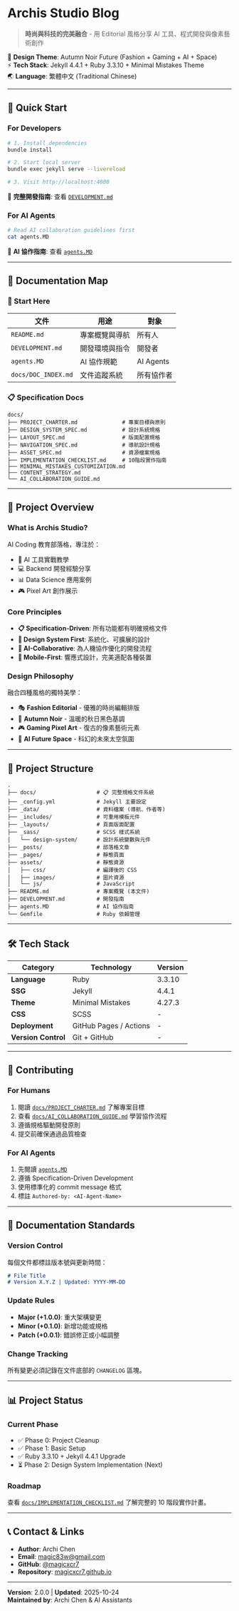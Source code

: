 # Archis Studio Blog

> **時尚與科技的完美融合** - 用 Editorial 風格分享 AI 工具、程式開發與像素藝術創作

🎨 **Design Theme**: Autumn Noir Future (Fashion + Gaming + AI + Space)  
⚡ **Tech Stack**: Jekyll 4.4.1 + Ruby 3.3.10 + Minimal Mistakes Theme  
🌏 **Language**: 繁體中文 (Traditional Chinese)

---

## 🚀 Quick Start

### For Developers
```bash
# 1. Install dependencies
bundle install

# 2. Start local server
bundle exec jekyll serve --livereload

# 3. Visit http://localhost:4000
```

📖 **完整開發指南**: 查看 [`DEVELOPMENT.md`](DEVELOPMENT.md)

### For AI Agents
```bash
# Read AI collaboration guidelines first
cat agents.MD
```

🤖 **AI 協作指南**: 查看 [`agents.MD`](agents.MD)

---

## 📖 Documentation Map

### 🎯 Start Here
| 文件 | 用途 | 對象 |
|------|------|------|
| `README.md` | 專案概覽與導航 | 所有人 |
| `DEVELOPMENT.md` | 開發環境與指令 | 開發者 |
| `agents.MD` | AI 協作規範 | AI Agents |
| `docs/DOC_INDEX.md` | 文件追蹤系統 | 所有協作者 |

### 📋 Specification Docs
```
docs/
├── PROJECT_CHARTER.md              # 專案目標與原則
├── DESIGN_SYSTEM_SPEC.md           # 設計系統規格
├── LAYOUT_SPEC.md                  # 版面配置規格
├── NAVIGATION_SPEC.md              # 導航設計規格
├── ASSET_SPEC.md                   # 資源檔案規格
├── IMPLEMENTATION_CHECKLIST.md     # 10階段實作指南
├── MINIMAL_MISTAKES_CUSTOMIZATION.md
├── CONTENT_STRATEGY.md
└── AI_COLLABORATION_GUIDE.md
```

---

## 🎯 Project Overview

### What is Archis Studio?
AI Coding 教育部落格，專注於：
- 🤖 AI 工具實戰教學
- 💻 Backend 開發經驗分享
- 📊 Data Science 應用案例
- 🎮 Pixel Art 創作展示

### Core Principles
- **📋 Specification-Driven**: 所有功能都有明確規格文件
- **🎨 Design System First**: 系統化、可擴展的設計
- **🤖 AI-Collaborative**: 為人機協作優化的開發流程
- **📱 Mobile-First**: 響應式設計，完美適配各種裝置

### Design Philosophy
融合四種風格的獨特美學：
- 🎭 **Fashion Editorial** - 優雅的時尚編輯排版
- 🍂 **Autumn Noir** - 溫暖的秋日黑色基調
- 🎮 **Gaming Pixel Art** - 復古的像素藝術元素
- 🚀 **AI Future Space** - 科幻的未來太空氛圍

---

## 📁 Project Structure

```
.
├── docs/                   # 📋 完整規格文件系統
├── _config.yml             # Jekyll 主要設定
├── _data/                  # 資料檔案 (導航、作者等)
├── _includes/              # 可重用模板元件
├── _layouts/               # 頁面版面配置
├── _sass/                  # SCSS 樣式系統
│   └── design-system/      # 設計系統變數與元件
├── _posts/                 # 部落格文章
├── _pages/                 # 靜態頁面
├── assets/                 # 靜態資源
│   ├── css/                # 編譯後的 CSS
│   ├── images/             # 圖片資源
│   └── js/                 # JavaScript
├── README.md               # 專案概覽 (本文件)
├── DEVELOPMENT.md          # 開發指南
├── agents.MD               # AI 協作指南
└── Gemfile                 # Ruby 依賴管理
```

---

## 🛠️ Tech Stack

| Category | Technology | Version |
|----------|-----------|---------|
| **Language** | Ruby | 3.3.10 |
| **SSG** | Jekyll | 4.4.1 |
| **Theme** | Minimal Mistakes | 4.27.3 |
| **CSS** | SCSS | - |
| **Deployment** | GitHub Pages / Actions | - |
| **Version Control** | Git + GitHub | - |

---

## 🤝 Contributing

### For Humans
1. 閱讀 [`docs/PROJECT_CHARTER.md`](docs/PROJECT_CHARTER.md) 了解專案目標
2. 查看 [`docs/AI_COLLABORATION_GUIDE.md`](docs/AI_COLLABORATION_GUIDE.md) 學習協作流程
3. 遵循規格驅動開發原則
4. 提交前確保通過品質檢查

### For AI Agents
1. 先閱讀 [`agents.MD`](agents.MD)
2. 遵循 Specification-Driven Development
3. 使用標準化的 commit message 格式
4. 標註 `Authored-by: <AI-Agent-Name>`

---

## 📝 Documentation Standards

### Version Control
每個文件都標註版本號與更新時間：
```markdown
# File Title
# Version X.Y.Z | Updated: YYYY-MM-DD
```

### Update Rules
- **Major (+1.0.0)**: 重大架構變更
- **Minor (+0.1.0)**: 新增功能或規格
- **Patch (+0.0.1)**: 錯誤修正或小幅調整

### Change Tracking
所有變更必須記錄在文件底部的 `CHANGELOG` 區塊。

---

## 📊 Project Status

### Current Phase
- ✅ Phase 0: Project Cleanup
- ✅ Phase 1: Basic Setup
- ✅ Ruby 3.3.10 + Jekyll 4.4.1 Upgrade
- ⏳ Phase 2: Design System Implementation (Next)

### Roadmap
查看 [`docs/IMPLEMENTATION_CHECKLIST.md`](docs/IMPLEMENTATION_CHECKLIST.md) 了解完整的 10 階段實作計畫。

---

## 📞 Contact & Links

- **Author**: Archi Chen
- **Email**: magic83w@gmail.com
- **GitHub**: [@magicxcr7](https://github.com/magicxcr7)
- **Repository**: [magicxcr7.github.io](https://github.com/magicxcr7/magicxcr7.github.io)

---

**Version**: 2.0.0 | **Updated**: 2025-10-24  
**Maintained by**: Archi Chen & AI Assistants